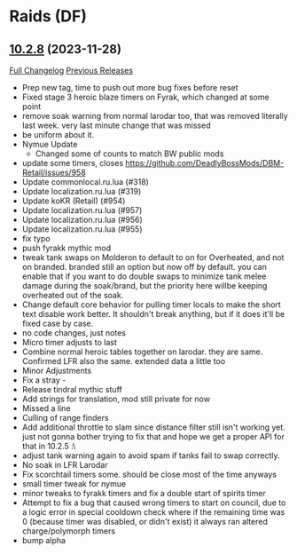 # <DBM Mod> Raids (DF)

## [10.2.8](https://github.com/DeadlyBossMods/DBM-Retail/tree/10.2.8) (2023-11-28)
[Full Changelog](https://github.com/DeadlyBossMods/DBM-Retail/compare/10.2.7...10.2.8) [Previous Releases](https://github.com/DeadlyBossMods/DBM-Retail/releases)

- Prep new tag, time to push out more bug fixes before reset  
- Fixed stage 3 heroic blaze timers on Fyrak, which changed at some point  
- remove soak warning from normal larodar too, that was removed literally last week. very last minute change that was missed  
- be uniform about it.  
- Nymue Update  
     - Changed some of counts to match BW public mods  
- update some timers, closes https://github.com/DeadlyBossMods/DBM-Retail/issues/958  
- Update commonlocal.ru.lua (#318)  
- Update localization.ru.lua (#319)  
- Update koKR (Retail) (#954)  
- Update localization.ru.lua (#957)  
- Update localization.ru.lua (#956)  
- Update localization.ru.lua (#955)  
- fix typo  
- push fyrakk mythic mod  
- tweak tank swaps on Molderon to default to on for Overheated, and not on branded. branded still an option but now off by default. you can enable that if you want to do double swaps to minimize tank melee damage during the soak/brand, but the priority here willbe keeping overheated out of the soak.  
- Change default core behavior for pulling timer locals to make the short text disable work better. It shouldn't break anything, but if it does it'll be fixed case by case.  
- no code changes, just notes  
- Micro timer adjusts to last  
- Combine normal heroic tables together on larodar. they are same. Confirmed LFR also the same. extended data a little too  
- Minor Adjustments  
- Fix a stray -  
- Release tindral mythic stuff  
- Add strings for translation, mod still private for now  
- Missed a line  
- Culling of range finders  
- Add additional throttle to slam since distance filter still isn't working yet. just not gonna bother trying to fix that and hope we get a proper API for that in 10.2.5 :\  
- adjust tank warning again to avoid spam if tanks fail to swap correctly.  
- No soak in LFR Larodar  
- Fix scorchtail timers some. should be close most of the time anyways  
- small timer tweak for nymue  
- minor tweaks to fyrakk timers and fix a double start of spirits timer  
- Attempt to fix a bug that caused wrong timers to start on council, due to a logic error in special cooldown check where if the remaining time was 0 (because timer was disabled, or didn't exist) it always ran altered charge/polymorph timers  
- bump alpha  
